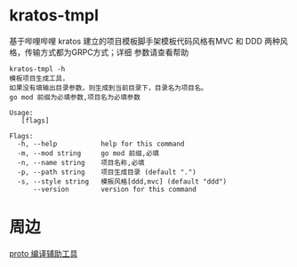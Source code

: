 # kratos-tmpl
基于哔哩哔哩 kratos 建立的项目模板脚手架模板代码风格有MVC 和 DDD 两种风格，传输方式都为GRPC方式；详细
参数请查看帮助 

```shell script
kratos-tmpl -h
模板项目生成工具，
如果没有填输出目录参数，则生成到当前目录下，目录名为项目名。
go mod 前缀为必填参数,项目名为必填参数

Usage:
   [flags]

Flags:
  -h, --help           help for this command
  -m, --mod string     go mod 前缀,必填
  -n, --name string    项目名称,必填
  -p, --path string    项目生成目录 (default ".")
  -s, --style string   模板风格[ddd,mvc] (default "ddd")
      --version        version for this command

```

# 周边
[proto 编译辅助工具](https://github.com/mfslog/prototool])